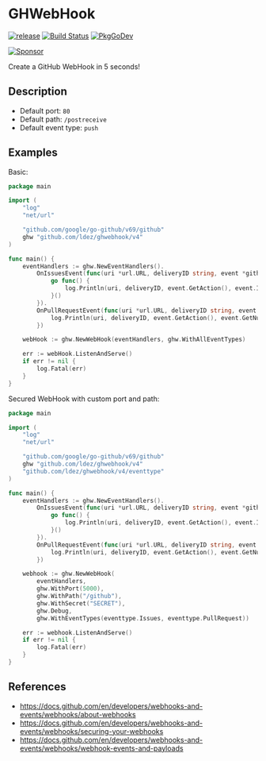 # GHWebHook

[![release](https://img.shields.io/github/tag/ldez/ghwebhook.svg)](https://github.com/ldez/ghwebhook/releases)
[![Build Status](https://github.com/ldez/ghwebhook/workflows/Main/badge.svg?branch=master)](https://github.com/ldez/ghwebhook/actions)
[![PkgGoDev](https://pkg.go.dev/badge/github.com/ldez/ghwebhook)](https://pkg.go.dev/github.com/ldez/ghwebhook/v4)

[![Sponsor](https://img.shields.io/badge/Sponsor%20me-%E2%9D%A4%EF%B8%8F-pink)](https://github.com/sponsors/ldez)

Create a GitHub WebHook in 5 seconds!

## Description

- Default port: `80`
- Default path: `/postreceive`
- Default event type: `push`

## Examples

Basic:
```go
package main

import (
	"log"
	"net/url"

	"github.com/google/go-github/v69/github"
	ghw "github.com/ldez/ghwebhook/v4"
)

func main() {
	eventHandlers := ghw.NewEventHandlers().
		OnIssuesEvent(func(uri *url.URL, deliveryID string, event *github.IssuesEvent) {
			go func() {
				log.Println(uri, deliveryID, event.GetAction(), event.Issue)
			}()
		}).
		OnPullRequestEvent(func(uri *url.URL, deliveryID string, event *github.PullRequestEvent) {
			log.Println(uri, deliveryID, event.GetAction(), event.GetNumber(), event.PullRequest)
		})

	webHook := ghw.NewWebHook(eventHandlers, ghw.WithAllEventTypes)

	err := webHook.ListenAndServe()
	if err != nil {
		log.Fatal(err)
	}
}
```

Secured WebHook with custom port and path:

```go
package main

import (
	"log"
	"net/url"

	"github.com/google/go-github/v69/github"
	ghw "github.com/ldez/ghwebhook/v4"
	"github.com/ldez/ghwebhook/v4/eventtype"
)

func main() {
	eventHandlers := ghw.NewEventHandlers().
		OnIssuesEvent(func(uri *url.URL, deliveryID string, event *github.IssuesEvent) {
			go func() {
				log.Println(uri, deliveryID, event.GetAction(), event.Issue)
			}()
		}).
		OnPullRequestEvent(func(uri *url.URL, deliveryID string, event *github.PullRequestEvent) {
			log.Println(uri, deliveryID, event.GetAction(), event.GetNumber(), event.PullRequest)
		})

	webhook := ghw.NewWebHook(
		eventHandlers,
		ghw.WithPort(5000),
		ghw.WithPath("/github"),
		ghw.WithSecret("SECRET"),
		ghw.Debug,
		ghw.WithEventTypes(eventtype.Issues, eventtype.PullRequest))

	err := webhook.ListenAndServe()
	if err != nil {
		log.Fatal(err)
	}
}
```

## References

- https://docs.github.com/en/developers/webhooks-and-events/webhooks/about-webhooks
- https://docs.github.com/en/developers/webhooks-and-events/webhooks/securing-your-webhooks
- https://docs.github.com/en/developers/webhooks-and-events/webhooks/webhook-events-and-payloads
